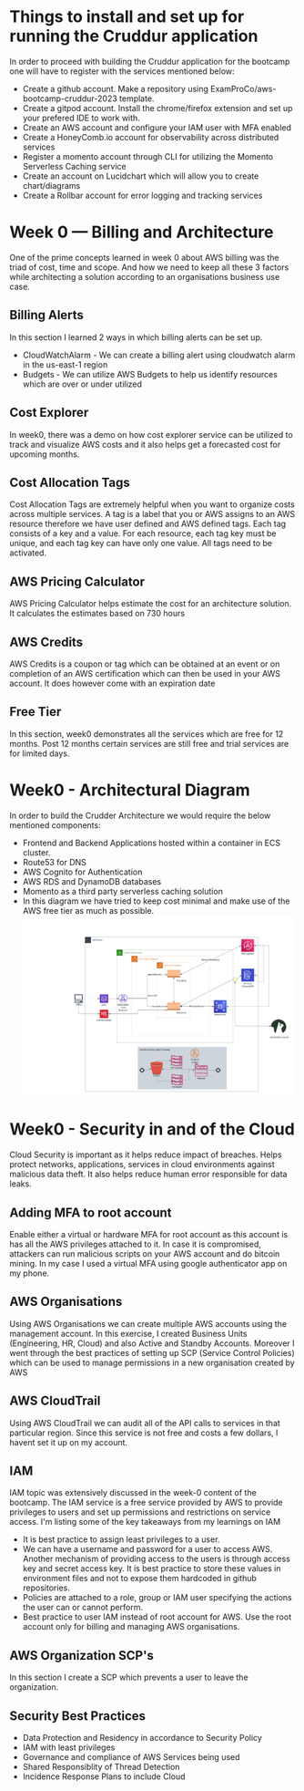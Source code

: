 # Things to install and set up for running the Cruddur application

In order to proceed with building the Cruddur application for the bootcamp one will have to register with the services mentioned below:
* Create a github account. Make a repository using ExamProCo/aws-bootcamp-cruddur-2023 template.
* Create a gitpod account. Install the chrome/firefox extension and set up your prefered IDE to work with.
* Create an AWS account and configure your IAM user with MFA enabled
* Create a HoneyComb.io account for observability across distributed services
* Register a momento account through CLI for utilizing the Momento Serverless Caching service
* Create an account on Lucidchart which will allow you to create chart/diagrams
* Create a Rollbar account for error logging and tracking services

# Week 0 — Billing and Architecture

One of the prime concepts learned in week 0 about AWS billing was the triad of cost, time and scope. And how we need to keep all these 3 factors while architecting a solution according to an organisations business use case.

## Billing Alerts
In this section I learned 2 ways in which billing alerts can be set up.
* CloudWatchAlarm - We can create a billing alert using cloudwatch alarm in the us-east-1 region
* Budgets - We can utilize AWS Budgets to help us identify resources which are over or under utilized

## Cost Explorer
In week0, there was a demo on how cost explorer service can be utilized to track and visualize AWS costs and it also helps get a forecasted cost for upcoming months.

## Cost Allocation Tags
Cost Allocation Tags are extremely helpful when you want to organize costs across multiple services. A tag is a label that you or AWS assigns to an AWS resource therefore we have user defined and AWS defined tags. Each tag consists of a key and a value. For each resource, 
each tag key must be unique, and each tag key can have only one value. All tags need to be activated.

## AWS Pricing Calculator
AWS Pricing Calculator helps estimate the cost for an architecture solution. It calculates the estimates based on 730 hours

## AWS Credits
AWS Credits is a coupon or tag which can be obtained at an event or on completion of an AWS certification which can then be used in your AWS account. It does however come with an expiration date

## Free Tier
In this section, week0 demonstrates all the services which are free for 12 months. Post 12 months certain services are still free
and trial services are for limited days.

# Week0 - Architectural Diagram

In order to build the Crudder Architecture we would require the below mentioned components:
* Frontend and Backend Applications hosted within a container in ECS cluster.
* Route53 for DNS 
* AWS Cognito for Authentication
* AWS RDS and DynamoDB databases
* Momento as a third party serverless caching solution
* In this diagram we have tried to keep cost minimal and make use of the AWS free tier as much as possible.
![alt text](img/Crudder%20Logical%20Diagram.png)

# Week0 - Security in and of the Cloud

Cloud Security is important as it helps reduce impact of breaches. Helps protect networks, applications, services in cloud environments against malicious data theft. It also helps reduce human error responsible for data leaks.  
## Adding MFA to root account
Enable either a virtual or hardware MFA for root account as this account is has all the AWS privileges attached to it. In case it is compromised,
attackers can run malicious scripts on your AWS account and do bitcoin mining. In my case I used a virtual MFA using google authenticator app on my phone.

## AWS Organisations
Using AWS Organisations we can create multiple AWS accounts using the management account. In this exercise, I created
Business Units (Engineering, HR, Cloud) and also Active and Standby Accounts. Moreover I went through the best practices of setting up SCP (Service Control Policies) which can be used to manage permissions in a new organisation created by AWS

## AWS CloudTrail
Using AWS CloudTrail we can audit all of the API calls to services in that particular region. Since this service is not free and costs a few dollars, I havent set it up on my account.

## IAM
IAM topic was extensively discussed in the week-0 content of the bootcamp. The IAM service is a free service provided by AWS to provide privileges to users and set up permissions and restrictions on service access. 
I'm listing some of the key takeaways from my learnings on IAM
* It is best practice to assign least privileges to a user.
* We can have a username and password for a user to access AWS. Another mechanism of providing access to the users is through access key and secret access key.
  It is best practice to store these values in environment files and not to expose them hardcoded in github repositories.
* Policies are attached to a role, group or IAM user specifying the actions the user can or cannot perform.
* Best practice to user IAM instead of root account for AWS. Use the root account only for billing and managing AWS organisations.

## AWS Organization SCP's
In this section I create a SCP which prevents a user to leave the organization. 

## Security Best Practices
* Data Protection and Residency in accordance to Security Policy
* IAM with least privileges
* Governance and compliance of AWS Services being used
* Shared Responsiblity of Thread Detection
* Incidence Response Plans to include Cloud
